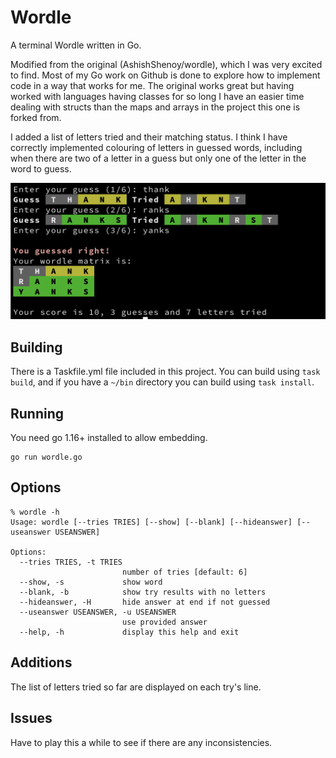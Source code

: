 # Wordle

A terminal Wordle written in Go.

Modified from the original (AshishShenoy/wordle), which I was very excited to find. Most of my Go work on Github is done
to explore how to implement code in a way that works for me. The original works great but having worked with languages
having classes for so long I have an easier time dealing with structs than the maps and arrays in the project this one
is forked from.

I added a list of letters tried and their matching status. I think I have correctly implemented colouring of letters in
guessed words, including when there are two of a letter in a guess but only one of the letter in the word to guess.

![Example](assets/sample.png)

## Building

There is a Taskfile.yml file included in this project. You can build using `task
build`, and if you have a `~/bin` directory you can build using `task install`.

## Running

You need go 1.16+ installed to allow embedding.

```
go run wordle.go
```

## Options

```
% wordle -h
Usage: wordle [--tries TRIES] [--show] [--blank] [--hideanswer] [--useanswer USEANSWER]

Options:
  --tries TRIES, -t TRIES
                         number of tries [default: 6]
  --show, -s             show word
  --blank, -b            show try results with no letters
  --hideanswer, -H       hide answer at end if not guessed
  --useanswer USEANSWER, -u USEANSWER
                         use provided answer
  --help, -h             display this help and exit
  ```

## Additions

The list of letters tried so far are displayed on each try's line.

## Issues

Have to play this a while to see if there are any inconsistencies.